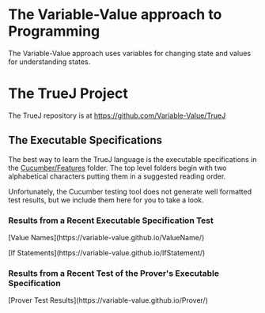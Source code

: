 # The Variable-Value approach to Programming
The Variable-Value approach uses variables for changing state and values for understanding states.

# The TrueJ Project

The TrueJ repository is at
<https://github.com/Variable-Value/TrueJ>

## The Executable Specifications

The best way to learn the TrueJ language is the executable specifications in the [Cucumber/Features](<https://github.com/Variable-Value/TrueJ/tree/master/Cucumber/Features/Spec%20Features>) folder. The top level folders begin with two alphabetical characters putting them in a suggested reading order.

Unfortunately, the Cucumber testing tool does not generate well formatted test results, but we include them here for you to take a look.

### Results from a Recent Executable Specification Test
<p>[Value Names](https://variable-value.github.io/ValueName/)
<p>[If Statements](https://variable-value.github.io/IfStatement/)

### Results from a Recent Test of the Prover's Executable Specification
<p>[Prover Test Results](https://variable-value.github.io/Prover/)
